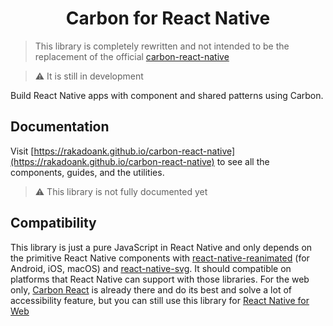 <h1 align="center">
  Carbon for React Native
</h1>

> This library is completely rewritten and not intended to be the replacement of the official [carbon-react-native](https://github.com/carbon-design-system/carbon-react-native)

> ⚠️ It is still in development

Build React Native apps with component and shared patterns using Carbon.

## Documentation
Visit [https://rakadoank.github.io/carbon-react-native](https://rakadoank.github.io/carbon-react-native) to see all the components, guides, and the utilities.
> ⚠️ This library is not fully documented yet

## Compatibility
This library is just a pure JavaScript in React Native and only depends on the primitive React Native components with [react-native-reanimated](https://github.com/software-mansion/react-native-reanimated) (for Android, iOS, macOS) and [react-native-svg](https://github.com/software-mansion/react-native-svg). It should compatible on platforms that React Native can support with those libraries. For the web only, [Carbon React](https://react.carbondesignsystem.com) is already there and do its best and solve a lot of accessibility feature, but you can still use this library for [React Native for Web](https://necolas.github.io/react-native-web)
